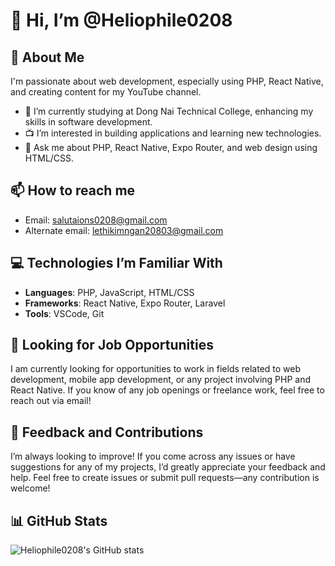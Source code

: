 # 👋 Hi, I’m @Heliophile0208

## 👀 About Me
I'm passionate about web development, especially using PHP, React Native, and creating content for my YouTube channel.

- 🌱 I’m currently studying at Dong Nai Technical College, enhancing my skills in software development.
- 📺 I’m interested in building applications and learning new technologies.
- 💬 Ask me about PHP, React Native, Expo Router, and web design using HTML/CSS.

## 📫 How to reach me
- Email: salutaions0208@gmail.com
- Alternate email: lethikimngan20803@gmail.com

## 💻 Technologies I’m Familiar With
- **Languages**: PHP, JavaScript, HTML/CSS
- **Frameworks**: React Native, Expo Router, Laravel
- **Tools**: VSCode, Git

## 💼 Looking for Job Opportunities
I am currently looking for opportunities to work in fields related to web development, mobile app development, or any project involving PHP and React Native. If you know of any job openings or freelance work, feel free to reach out via email!

## 💬 Feedback and Contributions
I’m always looking to improve! If you come across any issues or have suggestions for any of my projects, I’d greatly appreciate your feedback and help. Feel free to create issues or submit pull requests—any contribution is welcome!

## 📊 GitHub Stats
![Heliophile0208's GitHub stats](https://github-readme-stats.vercel.app/api?username=Heliophile0208&show_icons=true&theme=radical)